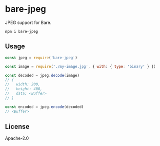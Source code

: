 # bare-jpeg

JPEG support for Bare.

```
npm i bare-jpeg
```

## Usage

```js
const jpeg = require('bare-jpeg')

const image = require('./my-image.jpg', { with: { type: 'binary' } })

const decoded = jpeg.decode(image)
// {
//   width: 200,
//   height: 400,
//   data: <Buffer>
// }

const encoded = jpeg.encode(decoded)
// <Buffer>
```

## License

Apache-2.0
